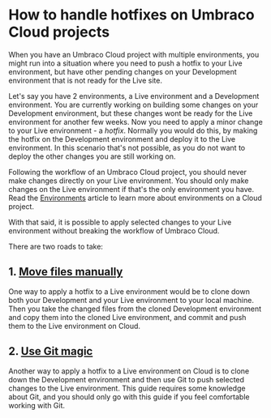 # How to handle hotfixes on Umbraco Cloud projects

When you have an Umbraco Cloud project with multiple environments, you might run into a situation where you need to push a hotfix to your Live environment, but have other pending changes on your Development environment that is not ready for the Live site.

Let's say you have 2 environments, a Live environment and a Development environment. You are currently working on building some changes on your Development environment, but these changes wont be ready for the Live environment for another few weeks. Now you need to apply a minor change to your Live environment - a *hotfix*. Normally you would do this, by making the hotfix on the Development environment and deploy it to the Live environment. In this scenario that's not possible, as you do not want to deploy the other changes you are still working on.

Following the workflow of an Umbraco Cloud project, you should never make changes directly on your Live environment. You should only make changes on the Live environment if that's the only environment you have. Read the [Environments](../../Getting-Started/Environments) article to learn more about environments on a Cloud project.

With that said, it is possible to apply selected changes to your Live environment without breaking the workflow of Umbraco Cloud. 

There are two roads to take:

## 1. [Move files manually](Move-files-manually/)

One way to apply a hotfix to a Live environment would be to clone down both your Development and your Live environment to your local machine. Then you take the changed files from the cloned Development environment and copy them into the cloned Live environment, and commit and push them to the Live environment on Cloud. 

## 2. [Use Git magic](Using-Git/)

Another way to apply a hotfix to a Live environment on Cloud is to clone down the Development environment and then use Git to push selected changes to the Live environment. This guide requires some knowledge about Git, and you should only go with this guide if you feel comfortable working with Git.

